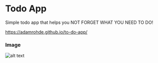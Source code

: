 # Todo App
Simple todo app that helps you NOT FORGET WHAT YOU NEED TO DO!

https://adamrohde.github.io/to-do-app/



### Image

![alt text](image.jpg)



